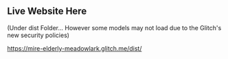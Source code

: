 ## Live Website Here
(Under dist Folder... However some models may not load due to the Glitch's new security policies)

https://mire-elderly-meadowlark.glitch.me/dist/
